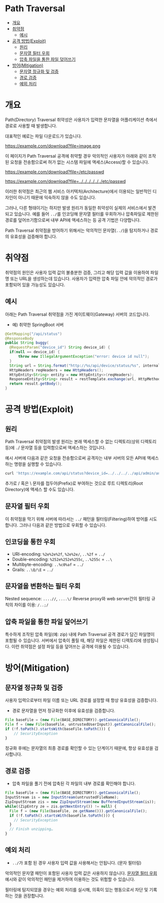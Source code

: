 # Path Traversal

- [개요]()
- [취약점]()
  - [예시]()
- [공격 방법(Exploit)]()
  - [원리]()
  - [문자열 필터 우회]()
  - [압축 파일을 통한 파일 덮어쓰기]()
- [방어(Mitigation)]()
  - [문자열 정규화 및 검증]()
  - [경로 검증]()
  - [예외 처리]()

# 개요
Path(Directory) Traversal 취약성은 사용자가 입력한 문자열을 어플리케이션 측에서 경로로 사용할 때 발생합니다.

대표적인 예로는 파일 다운로드가 있습니다.

https://example.com/download?file=image.png

이 페이지가 Path Traversal 공격에 취약할 경우 악의적인 사용자가 아래와 같이 조작된 요청을 전송함으로써 허가 없는 시스템 파일에 액세스(Access)할 수 있습니다.

https://example.com/download?file=/etc/passwd

https://example.com/download?file=../../../../../../etc/passwd

이러한 취약점은 최근의 웹 서비스 아키텍처(Architecture)에서 이용되는 일반적인 디자인이 아니기 때문에 익숙하지 않을 수도 있습니다.

그러나, 다른 형태이기는 하지만 발생 원리가 동일한 취약성이 실제의 서비스에서 발견되고 있습니다. 예를 들어 `../`를 인코딩해 문자열 필터를 우회하거나 압축파일로 제한된 경로를 덮어쓰기함으로써 내부 API에 액세스하는 등 공격 기법은 다양합니다.

Path Traversal 취약점을 방어하기 위해서는 악의적인 문자열(`../`)을 탐지하거나 경로의 유효성을 검증해야 합니다.

# 취약점
취약점의 원인은 사용자 입력 값의 불충분한 검증, 그리고 해당 입력 값을 이용하여 파일명 또는 URL을 생성하는데 있습니다. 사용자가 입력한 압축 파일 안에 악의적인 경로가 포함되어 있을 가능성도 있습니다.

## 예시
아래는 Path Traversal 취약점을 가진 게이트웨이(Gateway) 서버의 코드입니다.

- 예) 취약한 SpringBoot 서버
```java
@GetMapping("/api/status")
@ResponseBody
public String buggy(
  @RequestParam("device_id") String device_id) {
  if(null == device_id) {
      throw new IllegalArgumentException("error: device id null");
  }
  String url = String.format("http://%s/api/device/status/%s", internalServer, device_id);
  HttpHeaders reqHeaders = new HttpHeaders();
  HttpEntity<String> entity = new HttpEntity<>(reqHeaders);
  ResponseEntity<String> result = restTemplate.exchange(url, HttpMethod.GET, entity, String.class);
  return result.getBody();
}
```

# 공격 방법(Exploit)
## 원리
Path Traversal 취약점의 발생 원리는 본래 액세스할 수 없는 디렉토리(상위 디렉토리 등)에 ../ 문자열 등을 입력함으로써 액세스하는 것입니다.

예시 서버에 다음과 같은 요청을 전송함으로써 공격자는 내부 서버의 모든 API에 액세스하는 명령을 실행할 수 있습니다.

```bash
curl 'https://example.com/api/status?device_id=../../../../api/admin/anything'
```

추가로 / 혹은 \ 문자를 접두어(Prefix)로 부여하는 것으로 루트 디렉토리(Root Directory)에 액세스 할 수도 있습니다.

## 문자열 필터 우회
이 취약점을 막기 위해 서버에 따라서는 `../` 패턴을 필터링(Filtering)하여 방어를 시도합니다. 그러나 다음과 같은 방법으로 우회할 수 있습니다.

## 인코딩을 통한 우회
- URI-encoding: `%2e%2e%2f`, `%2e%2e/`, `..%2f` = `../`
- Double-encoding: `%252e%252e%255c`, `..%255c` = `..\`
- Multibyte-encoding: `..%c0%af` = `../`
- Grails: `..\Q/\E` = `../`

## 문자열을 변환하는 필터 우회
Nested sequence: `....//`, `....\/`
Reverse proxy와 web server간의 필터링 규칙의 차이를 이용: `/..;/`

## 압축 파일을 통한 파일 덮어쓰기
특수하게 조작된 압축 파일(예: zip) 내에 Path Traversal 공격 경로가 담긴 파일명이 포함될 수 있습니다. 서버에서 압축이 풀릴 때, 해당 파일은 제한된 디렉토리에 생성됩니다. 이런 취약점은 설정 파일 등을 덮어쓰는 공격에 이용될 수 있습니다.

# 방어(Mitigation)
## 문자열 정규화 및 검증
사용자 입력으로부터 파일 이름 또는 URL 경로를 설정할 때 항상 유효성을 검증합니다.

- 경로 문자열을 먼저 정규화한 이후에 유효성을 검증합니다.

```javascript
File baseFile = (new File(BASE_DIRECTORY)).getCanonicalFile();
File f = (new File(baseFile, untrustedUserInput)).getCanonicalFile();
if (!f.toPath().startsWith(baseFile.toPath())) {
    // SecurityException
}
```

정규화 후에는 문자열의 최종 경로를 확인할 수 있는 단계이기 때문에, 항상 유효성을 검사합니다.

## 경로 검증
- 압축 파일을 풀기 전에 압축된 각 파일의 내부 경로를 확인해야 합니다.

```javascript
File baseFile = (new File(BASE_DIRECTORY)).getCanonicalFile();
InputStream is = new InputStream(untrustedFileName);
ZipInputStream zis = new ZipInputStream(new BufferedInputStream(is));
while((ZipEntry ze = zis.getNextEntry()) != null) {
  File f = (new File(baseFile, ze.getName())).getCanonicalFile();
  if (!f.toPath().startsWith(baseFile.toPath())) {
    // SecurityException
  }
  // Finish unzipping…
}
```

## 예외 처리
- `../`가 포함 된 경우 사용자 입력 값을 사용해서는 안됩니다. (문자 필터링)

악의적인 문자열 패턴이 포함된 사용자 입력 값은 사용하지 않습니다. [문자열 필터 우회](#문자열-필처-우회) 예시와 같이 악의적인 패턴을 제거하여 이용하는 것도 위험할 수 있습니다.

필터링에 탐지되었을 경우는 예외 처리를 실시해, 의혹이 있는 행동으로서 차단 및 기록하는 것을 권장합니다.

